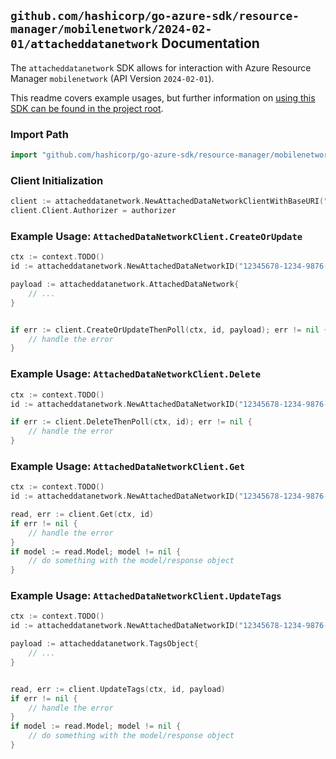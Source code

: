 
## `github.com/hashicorp/go-azure-sdk/resource-manager/mobilenetwork/2024-02-01/attacheddatanetwork` Documentation

The `attacheddatanetwork` SDK allows for interaction with Azure Resource Manager `mobilenetwork` (API Version `2024-02-01`).

This readme covers example usages, but further information on [using this SDK can be found in the project root](https://github.com/hashicorp/go-azure-sdk/tree/main/docs).

### Import Path

```go
import "github.com/hashicorp/go-azure-sdk/resource-manager/mobilenetwork/2024-02-01/attacheddatanetwork"
```


### Client Initialization

```go
client := attacheddatanetwork.NewAttachedDataNetworkClientWithBaseURI("https://management.azure.com")
client.Client.Authorizer = authorizer
```


### Example Usage: `AttachedDataNetworkClient.CreateOrUpdate`

```go
ctx := context.TODO()
id := attacheddatanetwork.NewAttachedDataNetworkID("12345678-1234-9876-4563-123456789012", "example-resource-group", "packetCoreControlPlaneValue", "packetCoreDataPlaneValue", "attachedDataNetworkValue")

payload := attacheddatanetwork.AttachedDataNetwork{
	// ...
}


if err := client.CreateOrUpdateThenPoll(ctx, id, payload); err != nil {
	// handle the error
}
```


### Example Usage: `AttachedDataNetworkClient.Delete`

```go
ctx := context.TODO()
id := attacheddatanetwork.NewAttachedDataNetworkID("12345678-1234-9876-4563-123456789012", "example-resource-group", "packetCoreControlPlaneValue", "packetCoreDataPlaneValue", "attachedDataNetworkValue")

if err := client.DeleteThenPoll(ctx, id); err != nil {
	// handle the error
}
```


### Example Usage: `AttachedDataNetworkClient.Get`

```go
ctx := context.TODO()
id := attacheddatanetwork.NewAttachedDataNetworkID("12345678-1234-9876-4563-123456789012", "example-resource-group", "packetCoreControlPlaneValue", "packetCoreDataPlaneValue", "attachedDataNetworkValue")

read, err := client.Get(ctx, id)
if err != nil {
	// handle the error
}
if model := read.Model; model != nil {
	// do something with the model/response object
}
```


### Example Usage: `AttachedDataNetworkClient.UpdateTags`

```go
ctx := context.TODO()
id := attacheddatanetwork.NewAttachedDataNetworkID("12345678-1234-9876-4563-123456789012", "example-resource-group", "packetCoreControlPlaneValue", "packetCoreDataPlaneValue", "attachedDataNetworkValue")

payload := attacheddatanetwork.TagsObject{
	// ...
}


read, err := client.UpdateTags(ctx, id, payload)
if err != nil {
	// handle the error
}
if model := read.Model; model != nil {
	// do something with the model/response object
}
```
